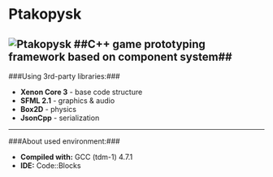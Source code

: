 Ptakopysk
=========
![Ptakopysk](https://raw.github.com/PsichiX/Ptakopysk/master/media/logo-mini.png)
##C++ game prototyping framework based on component system##
---------
###Using 3rd-party libraries:###
* **Xenon Core 3** - base code structure
* **SFML 2.1** - graphics & audio
* **Box2D** - physics
* **JsonCpp** - serialization
---------
###About used environment:###
- **Compiled with:** GCC (tdm-1) 4.7.1
- **IDE:** Code::Blocks